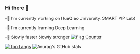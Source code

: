 ### Hi there 👋
-🔭 I’m currently working on HuaQiao University, SMART VIP Lab!

-🌱 I’m currently learning Deep Learning

-🤔 Slowly faster Slowly stronger <a href="https://info.flagcounter.com/SJAs"><img src="https://s04.flagcounter.com/count2/SJAs/bg_FFFFFF/txt_008C09/border_CCCCCC/columns_2/maxflags_8/viewers_0/labels_0/pageviews_0/flags_0/percent_0/" alt="Flag Counter" border="0"></a>

[![Top Langs](https://github-readme-stats.vercel.app/api/top-langs/?username=Sirwenhao&layout=compact)](https://github.com/Sirwenhao/github-readme-stats) ![Anurag's GitHub stats](https://github-readme-stats.vercel.app/api?username=Sirwenhao&theme=vue&show_icons=true)
<!--
**Sirwenhao/Sirwenhao** is a ✨ _special_ ✨ repository because its `README.md` (this file) appears on your GitHub profile.

Here are some ideas to get you started:

- 🔭 I’m currently working on HuaQiao University
- 🌱 I’m currently learning Deep Learning
- 👯 I’m looking to collaborate on ...
- 🤔 I’m looking for help with ...
- 💬 Ask me about ...
- 📫 How to reach me: ...
- 😄 Pronouns: ...
- ⚡ Fun fact: ...
-->
